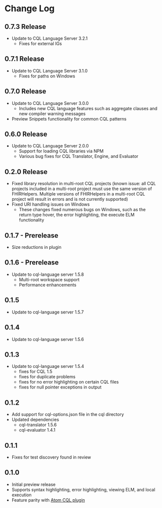 # Change Log

## 0.7.3 Release

- Update to CQL Language Server 3.2.1
  - Fixes for external IGs

## 0.7.1 Release

- Update to CQL Language Server 3.1.0
  - Fixes for paths on Windows

## 0.7.0 Release

- Update to CQL Language Server 3.0.0
  - Includes new CQL language features such as aggregate clauses and new compiler warning messages
- Preview Snippets functionality for common CQL patterns

## 0.6.0 Release

- Update to CQL Language Server 2.0.0
  - Support for loading CQL libraries via NPM
  - Various bug fixes for CQL Translator, Engine, and Evaluator

## 0.2.0 Release

- Fixed library resolution in multi-root CQL projects (known issue: all CQL projects included in a multi-root project must use the same version of FHIRHelpers. Multiple versions of FHIRHelpers in a multi-root CQL project will result in errors and is not currently supported)
- Fixed URI handling issues on Windows
  - These changes fixed numerous bugs on Windows, such as the return type hover, the error highlighting, the execute ELM functionality

## 0.1.7 - Prerelease

- Size reductions in plugin

## 0.1.6 - Prerelease

- Update to cql-language server 1.5.8
  - Multi-root workspace support
  - Performance enhancements

## 0.1.5

- Update to cql-language server 1.5.7

## 0.1.4

- Update to cql-language server 1.5.6

## 0.1.3

- Update to cql-language server 1.5.4
  - fixes for CQL 1.5
  - fixes for duplicate problems
  - fixes for no error highlighting on certain CQL files
  - fixes for null pointer exceptions in output

## 0.1.2

- Add support for cql-options.json file in the cql directory
- Updated dependencies
  - cql-translator 1.5.6
  - cql-evaluator 1.4.1

## 0.1.1

- Fixes for test discovery found in review

## 0.1.0

- Initial preview release
- Supports syntax highlighting, error highlighting, viewing ELM, and local execution
- Feature parity with [Atom CQL plugin](https://github.com/cqframework/atom_cql_support)
